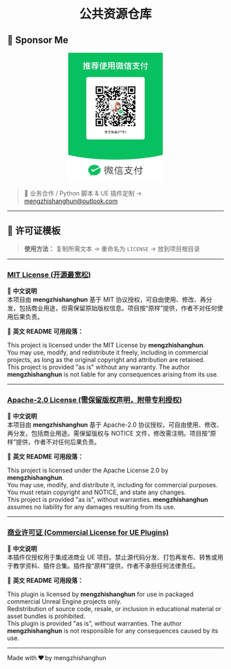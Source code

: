 <h1 align="center">公共资源仓库</h1>

## 💖 Sponsor Me

<p align="center">
  <img src="https://raw.githubusercontent.com/mengzhishanghun/mengzhishanghun/main/PayCodes/WeChatPay.jpg" width="220"/>
  <!-- 如有支付宝也可添加 -->
  <!-- <img src="https://raw.githubusercontent.com/mengzhishanghun/mengzhishanghun/main/PayCodes/Alipay.jpg" width="220"/> -->
</p>

> 💼 业务合作 / Python 脚本 & UE 插件定制 → [mengzhishanghun@outlook.com](mailto:mengzhishanghun@outlook.com)

---

## 📜 许可证模板  
> **使用方法：** 复制所需文本 → 重命名为 `LICENSE` → 放到项目根目录

---

### [MIT License (开源最宽松)](https://raw.githubusercontent.com/mengzhishanghun/mengzhishanghun/main/Licenses/MIT.txt)

📌 **中文说明**  
本项目由 **mengzhishanghun** 基于 MIT 协议授权，可自由使用、修改、再分发，包括商业用途，但需保留原始版权信息。项目按“原样”提供，作者不对任何使用后果负责。

📄 **英文 README 可用段落：**

This project is licensed under the MIT License by **mengzhishanghun**.  
You may use, modify, and redistribute it freely, including in commercial projects, as long as the original copyright and attribution are retained.  
This project is provided "as is" without any warranty. The author **mengzhishanghun** is not liable for any consequences arising from its use.

---

### [Apache‑2.0 License (需保留版权声明，附带专利授权)](https://raw.githubusercontent.com/mengzhishanghun/mengzhishanghun/main/Licenses/Apache-2.0.txt)

📌 **中文说明**  
本项目由 **mengzhishanghun** 基于 Apache-2.0 协议授权，可自由使用、修改、再分发，包括商业用途。需保留版权与 NOTICE 文件，修改需注明。项目按“原样”提供，作者不对任何后果负责。

📄 **英文 README 可用段落：**

This project is licensed under the Apache License 2.0 by **mengzhishanghun**.  
You may use, modify, and distribute it, including for commercial purposes. You must retain copyright and NOTICE, and state any changes.  
This project is provided "as is", without warranties. **mengzhishanghun** assumes no liability for any damages resulting from its use.

---

### [商业许可证 (Commercial License for UE Plugins)](https://raw.githubusercontent.com/mengzhishanghun/mengzhishanghun/main/Commercial-UE.txt)

📌 **中文说明**  
本插件仅授权用于集成进商业 UE 项目。禁止源代码分发、打包再发布、转售或用于教学资料、插件合集。插件按“原样”提供，作者不承担任何法律责任。

📄 **英文 README 可用段落：**

This plugin is licensed by **mengzhishanghun** for use in packaged commercial Unreal Engine projects only.  
Redistribution of source code, resale, or inclusion in educational material or asset bundles is prohibited.  
This plugin is provided "as is", without warranties. The author **mengzhishanghun** is not responsible for any consequences caused by its use.

---
Made with ❤️ by mengzhishanghun
